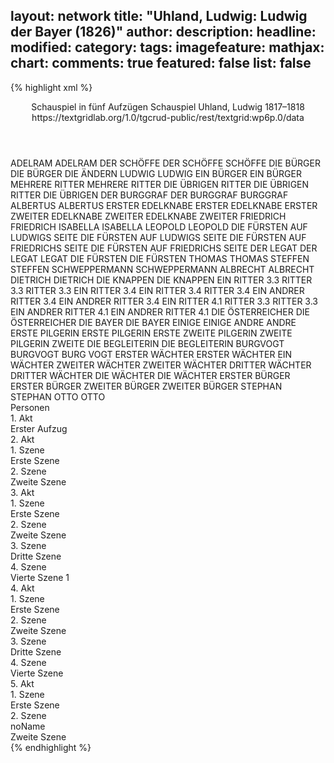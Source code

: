 layout: network
title: "Uhland, Ludwig: Ludwig der Bayer (1826)"
author:
description:
headline:
modified:
category:
tags:
imagefeature:
mathjax:
chart:
comments: true
featured: false
list: false
---
{% highlight xml %}
<?xml-model href="https://raw.githubusercontent.com/DLiNa/project/master/rules/lina.rnc"?><?xml-model href="https://raw.githubusercontent.com/DLiNa/project/master/rules/lina.sch"?>
<play xmlns="http://lina.digital">
  <header>
    <title>Ludwig der Bayer</title>
    <subtitle>Schauspiel in fünf Aufzügen</subtitle>
    <genretitle>Schauspiel</genretitle>
    <author>Uhland, Ludwig</author>
    <date type="print" when="1819"/>
    <date type="premiere" when="1826"/>
    <date type="written" when="1818">1817–1818</date>
    <source>https://textgridlab.org/1.0/tgcrud-public/rest/textgrid:wp6p.0/data</source>
  </header>
  <personae>
    <character>
      <name>ADELRAM</name>
      <alias xml:id="adelram">
        <name>ADELRAM</name>
      </alias>
    </character>
    <character>
      <name>DER SCHÖFFE</name>
      <alias xml:id="der_schöffe">
        <name>DER SCHÖFFE</name>
      </alias>
      <alias xml:id="schöffe">
        <name>SCHÖFFE</name>
      </alias>
    </character>
    <character>
      <name>DIE BÜRGER</name>
      <alias xml:id="die_bürger">
        <name>DIE BÜRGER</name>
      </alias>
      <alias xml:id="die_ändern">
        <name>DIE ÄNDERN</name>
      </alias>
    </character>
    <character>
      <name>LUDWIG</name>
      <alias xml:id="ludwig">
        <name>LUDWIG</name>
      </alias>
    </character>
    <character>
      <name>EIN BÜRGER</name>
      <alias xml:id="ein_bürger">
        <name>EIN BÜRGER</name>
      </alias>
    </character>
    <character>
      <name>MEHRERE RITTER</name>
      <alias xml:id="mehrere_ritter">
        <name>MEHRERE RITTER</name>
      </alias>
    </character>
    <character>
      <name>DIE ÜBRIGEN RITTER</name>
      <alias xml:id="die_übrigen_ritter">
        <name>DIE ÜBRIGEN RITTER</name>
      </alias>
      <alias xml:id="die_übrigen">
        <name>DIE ÜBRIGEN</name>
      </alias>
    </character>
    <character>
      <name>DER BURGGRAF</name>
      <alias xml:id="der_burggraf">
        <name>DER BURGGRAF</name>
      </alias>
      <alias xml:id="burggraf">
        <name>BURGGRAF</name>
      </alias>
    </character>
    <character>
      <name>ALBERTUS</name>
      <alias xml:id="albertus">
        <name>ALBERTUS</name>
      </alias>
    </character>
    <character>
      <name>ERSTER EDELKNABE</name>
      <alias xml:id="erster_edelknabe">
        <name>ERSTER EDELKNABE</name>
      </alias>
      <alias xml:id="erster">
        <name>ERSTER</name>
      </alias>
    </character>
    <character>
      <name>ZWEITER EDELKNABE</name>
      <alias xml:id="zweiter_edelknabe">
        <name>ZWEITER EDELKNABE</name>
      </alias>
      <alias xml:id="zweiter">
        <name>ZWEITER</name>
      </alias>
    </character>
    <character>
      <name>FRIEDRICH</name>
      <alias xml:id="friedrich">
        <name>FRIEDRICH</name>
      </alias>
    </character>
    <character>
      <name>ISABELLA</name>
      <alias xml:id="isabella">
        <name>ISABELLA</name>
      </alias>
    </character>
    <character>
      <name>LEOPOLD</name>
      <alias xml:id="leopold">
        <name>LEOPOLD</name>
      </alias>
    </character>
    <character>
      <name>DIE FÜRSTEN AUF LUDWIGS SEITE</name>
      <alias xml:id="die_fürsten_auf_ludwigs_seite">
        <name>DIE FÜRSTEN AUF LUDWIGS SEITE</name>
      </alias>
    </character>
    <character>
      <name>DIE FÜRSTEN AUF FRIEDRICHS SEITE</name>
      <alias xml:id="die_fürsten_auf_friedrichs_seite">
        <name>DIE FÜRSTEN AUF FRIEDRICHS SEITE</name>
      </alias>
    </character>
    <character>
      <name>DER LEGAT</name>
      <alias xml:id="der_legat">
        <name>DER LEGAT</name>
      </alias>
      <alias xml:id="legat">
        <name>LEGAT</name>
      </alias>
    </character>
    <character>
      <name>DIE FÜRSTEN</name>
      <alias xml:id="die_fürsten">
        <name>DIE FÜRSTEN</name>
      </alias>
    </character>
    <character>
      <name>THOMAS</name>
      <alias xml:id="thomas">
        <name>THOMAS</name>
      </alias>
    </character>
    <character>
      <name>STEFFEN</name>
      <alias xml:id="steffen">
        <name>STEFFEN</name>
      </alias>
    </character>
    <character>
      <name>SCHWEPPERMANN</name>
      <alias xml:id="schweppermann">
        <name>SCHWEPPERMANN</name>
      </alias>
    </character>
    <character>
      <name>ALBRECHT</name>
      <alias xml:id="albrecht">
        <name>ALBRECHT</name>
      </alias>
    </character>
    <character>
      <name>DIETRICH</name>
      <alias xml:id="dietrich">
        <name>DIETRICH</name>
      </alias>
    </character>
    <character>
      <name>DIE KNAPPEN</name>
      <alias xml:id="die_knappen">
        <name>DIE KNAPPEN</name>
      </alias>
    </character>
    <character>
      <name>EIN RITTER 3.3</name>
      <alias xml:id="ritter_3.3">
        <name>RITTER 3.3</name>
      </alias>
    	<alias xml:id="ein_ritter_3.3">
    		<name>RITTER 3.3</name>
    	</alias>
    </character>
    <character>
      <name>EIN RITTER 3.4</name>
      <alias xml:id="ein_ritter_3.4">
        <name>EIN RITTER 3.4</name>
      </alias>
      <alias xml:id="ritter_3.4">
        <name>RITTER 3.4</name>
      </alias>
    </character>
    <character>
      <name>EIN ANDRER RITTER 3.4</name>
      <alias xml:id="ein_andrer_ritter_3.4">
        <name>EIN ANDRER RITTER 3.4</name>
      </alias>
    </character>
  	<character>
  		<name>EIN RITTER 4.1</name>
  		<alias xml:id="ritter_4.1">
  			<name>RITTER 3.3</name>
  		</alias>
  		<alias xml:id="ein_ritter_4.1">
  			<name>RITTER 3.3</name>
  		</alias>
  	</character>
  	<character>
  		<name>EIN ANDRER RITTER 4.1</name>
  		<alias xml:id="ein_andrer_ritter_4.1">
  			<name>EIN ANDRER RITTER 4.1</name>
  		</alias>
  	</character>
    <character>
      <name>DIE ÖSTERREICHER</name>
      <alias xml:id="die_österreicher">
        <name>DIE ÖSTERREICHER</name>
      </alias>
    </character>
    <character>
      <name>DIE BAYER</name>
      <alias xml:id="die_bayer">
        <name>DIE BAYER</name>
      </alias>
    </character>
    <character>
      <name>EINIGE</name>
      <alias xml:id="einige">
        <name>EINIGE</name>
      </alias>
    </character>
    <character>
      <name>ANDRE</name>
      <alias xml:id="andre">
        <name>ANDRE</name>
      </alias>
    </character>
    <character>
      <name>ERSTE PILGERIN</name>
      <alias xml:id="erste_pilgerin">
        <name>ERSTE PILGERIN</name>
      </alias>
      <alias xml:id="erste">
        <name>ERSTE</name>
      </alias>
    </character>
    <character>
      <name>ZWEITE PILGERIN</name>
      <alias xml:id="zweite_pilgerin">
        <name>ZWEITE PILGERIN</name>
      </alias>
      <alias xml:id="zweite">
        <name>ZWEITE</name>
      </alias>
    </character>
    <character>
      <name>DIE BEGLEITERIN</name>
      <alias xml:id="die_begleiterin">
        <name>DIE BEGLEITERIN</name>
      </alias>
    </character>
    <character>
      <name>BURGVOGT</name>
      <alias xml:id="burgvogt">
        <name>BURGVOGT</name>
      </alias>
      <alias xml:id="burg_vogt">
        <name>BURG VOGT</name>
      </alias>
    </character>
    <character>
      <name>ERSTER WÄCHTER</name>
      <alias xml:id="erster_wächter">
        <name>ERSTER WÄCHTER</name>
      </alias>
      <alias xml:id="ein_wächter">
        <name>EIN WÄCHTER</name>
      </alias>
    </character>
    <character>
      <name>ZWEITER WÄCHTER</name>
      <alias xml:id="zweiter_wächter">
        <name>ZWEITER WÄCHTER</name>
      </alias>
    </character>
    <character>
      <name>DRITTER WÄCHTER</name>
      <alias xml:id="dritter_wächter">
        <name>DRITTER WÄCHTER</name>
      </alias>
    </character>
    <character>
      <name>DIE WÄCHTER</name>
      <alias xml:id="die_wächter">
        <name>DIE WÄCHTER</name>
      </alias>
    </character>
    <character>
      <name>ERSTER BÜRGER</name>
      <alias xml:id="erster_bürger">
        <name>ERSTER BÜRGER</name>
      </alias>
    </character>
    <character>
      <name>ZWEITER BÜRGER</name>
      <alias xml:id="zweiter_bürger">
        <name>ZWEITER BÜRGER</name>
      </alias>
    </character>
    <character>
      <name>STEPHAN</name>
      <alias xml:id="stephan">
        <name>STEPHAN</name>
      </alias>
    </character>
    <character>
      <name>OTTO</name>
      <alias xml:id="otto">
        <name>OTTO</name>
      </alias>
    </character>
  </personae>
  <text>
    <div>
      <head>Personen</head>
    </div>
    <div>
      <head>1. Akt</head>
      <div>
        <head>Erster Aufzug</head>
        <sp who="#adelram">
          <amount n="13" unit="speech_acts"/>
          <amount n="309" unit="words"/>
          <amount n="46" unit="lines"/>
          <amount n="1751" unit="chars"/>
        </sp>
        <sp who="#der_schöffe">
          <amount n="2" unit="speech_acts"/>
          <amount n="48" unit="words"/>
          <amount n="6" unit="lines"/>
          <amount n="244" unit="chars"/>
        </sp>
        <sp who="#schöffe">
          <amount n="6" unit="speech_acts"/>
          <amount n="149" unit="words"/>
          <amount n="22" unit="lines"/>
          <amount n="822" unit="chars"/>
        </sp>
        <sp who="#die_bürger #ein_bürger">
          <amount n="2" unit="speech_acts"/>
          <amount n="16" unit="words"/>
          <amount n="3" unit="lines"/>
          <amount n="89" unit="chars"/>
        </sp>
        <sp who="#ludwig">
          <amount n="15" unit="speech_acts"/>
          <amount n="1224" unit="words"/>
          <amount n="171" unit="lines"/>
          <amount n="6714" unit="chars"/>
        </sp>
        <sp who="#ein_bürger">
          <amount n="1" unit="speech_acts"/>
          <amount n="3" unit="words"/>
          <amount n="1" unit="lines"/>
          <amount n="12" unit="chars"/>
        </sp>
        <sp who="#mehrere_ritter">
          <amount n="1" unit="speech_acts"/>
          <amount n="2" unit="words"/>
          <amount n="1" unit="lines"/>
          <amount n="11" unit="chars"/>
        </sp>
        <sp who="#die_übrigen">
          <amount n="1" unit="speech_acts"/>
          <amount n="3" unit="words"/>
          <amount n="1" unit="lines"/>
          <amount n="16" unit="chars"/>
        </sp>
        <sp who="#die_übrigen_ritter">
          <amount n="1" unit="speech_acts"/>
          <amount n="5" unit="words"/>
          <amount n="1" unit="lines"/>
          <amount n="19" unit="chars"/>
        </sp>
        <sp who="#der_burggraf">
          <amount n="1" unit="speech_acts"/>
          <amount n="24" unit="words"/>
          <amount n="4" unit="lines"/>
          <amount n="133" unit="chars"/>
        </sp>
        <sp who="#burggraf">
          <amount n="7" unit="speech_acts"/>
          <amount n="470" unit="words"/>
          <amount n="67" unit="lines"/>
          <amount n="2616" unit="chars"/>
        </sp>
      </div>
    </div>
    <div>
      <head>2. Akt</head>
      <div>
        <head>1. Szene</head>
        <div>
          <head>Erste Szene</head>
          <sp who="#albertus">
            <amount n="7" unit="speech_acts"/>
            <amount n="491" unit="words"/>
            <amount n="71" unit="lines"/>
            <amount n="2712" unit="chars"/>
          </sp>
          <sp who="#erster_edelknabe">
            <amount n="1" unit="speech_acts"/>
            <amount n="4" unit="words"/>
            <amount n="1" unit="lines"/>
            <amount n="21" unit="chars"/>
          </sp>
          <sp who="#zweiter_edelknabe">
            <amount n="2" unit="speech_acts"/>
            <amount n="28" unit="words"/>
            <amount n="5" unit="lines"/>
            <amount n="173" unit="chars"/>
          </sp>
          <sp who="#erster">
            <amount n="4" unit="speech_acts"/>
            <amount n="48" unit="words"/>
            <amount n="8" unit="lines"/>
            <amount n="275" unit="chars"/>
          </sp>
          <sp who="#zweiter">
            <amount n="2" unit="speech_acts"/>
            <amount n="42" unit="words"/>
            <amount n="6" unit="lines"/>
            <amount n="238" unit="chars"/>
          </sp>
          <sp who="#friedrich">
            <amount n="12" unit="speech_acts"/>
            <amount n="308" unit="words"/>
            <amount n="49" unit="lines"/>
            <amount n="1708" unit="chars"/>
          </sp>
          <sp who="#erster_edelknabe #zweiter_edelknabe">
            <amount n="1" unit="speech_acts"/>
            <amount n="2" unit="words"/>
            <amount n="1" unit="lines"/>
            <amount n="11" unit="chars"/>
          </sp>
          <sp who="#isabella">
            <amount n="5" unit="speech_acts"/>
            <amount n="212" unit="words"/>
            <amount n="30" unit="lines"/>
            <amount n="1136" unit="chars"/>
          </sp>
          <sp who="#leopold">
            <amount n="8" unit="speech_acts"/>
            <amount n="380" unit="words"/>
            <amount n="55" unit="lines"/>
            <amount n="2076" unit="chars"/>
          </sp>
        </div>
      </div>
      <div>
        <head>2. Szene</head>
        <div>
          <head>Zweite Szene</head>
          <sp who="#ludwig">
            <amount n="11" unit="speech_acts"/>
            <amount n="487" unit="words"/>
            <amount n="66" unit="lines"/>
            <amount n="2596" unit="chars"/>
          </sp>
          <sp who="#friedrich">
            <amount n="9" unit="speech_acts"/>
            <amount n="233" unit="words"/>
            <amount n="31" unit="lines"/>
            <amount n="1253" unit="chars"/>
          </sp>
          <sp who="#die_fürsten_auf_ludwigs_seite">
            <amount n="1" unit="speech_acts"/>
            <amount n="7" unit="words"/>
            <amount n="1" unit="lines"/>
            <amount n="44" unit="chars"/>
          </sp>
          <sp who="#leopold">
            <amount n="1" unit="speech_acts"/>
            <amount n="42" unit="words"/>
            <amount n="5" unit="lines"/>
            <amount n="208" unit="chars"/>
          </sp>
          <sp who="#die_fürsten_auf_friedrichs_seite">
            <amount n="1" unit="speech_acts"/>
            <amount n="7" unit="words"/>
            <amount n="1" unit="lines"/>
            <amount n="41" unit="chars"/>
          </sp>
          <sp who="#der_legat">
            <amount n="1" unit="speech_acts"/>
            <amount n="99" unit="words"/>
            <amount n="15" unit="lines"/>
            <amount n="605" unit="chars"/>
          </sp>
          <sp who="#die_fürsten">
            <amount n="1" unit="speech_acts"/>
            <amount n="9" unit="words"/>
            <amount n="1" unit="lines"/>
            <amount n="41" unit="chars"/>
          </sp>
          <sp who="#legat">
            <amount n="1" unit="speech_acts"/>
            <amount n="8" unit="words"/>
            <amount n="1" unit="lines"/>
            <amount n="39" unit="chars"/>
          </sp>
        </div>
      </div>
    </div>
    <div>
      <head>3. Akt</head>
      <div>
        <head>1. Szene</head>
        <div>
          <head>Erste Szene</head>
          <sp who="#thomas">
            <amount n="17" unit="speech_acts"/>
            <amount n="439" unit="words"/>
            <amount n="66" unit="lines"/>
            <amount n="2350" unit="chars"/>
          </sp>
          <sp who="#steffen">
            <amount n="17" unit="speech_acts"/>
            <amount n="193" unit="words"/>
            <amount n="34" unit="lines"/>
            <amount n="1041" unit="chars"/>
          </sp>
          <sp who="#ludwig">
            <amount n="7" unit="speech_acts"/>
            <amount n="280" unit="words"/>
            <amount n="40" unit="lines"/>
            <amount n="1548" unit="chars"/>
          </sp>
          <sp who="#schweppermann">
            <amount n="5" unit="speech_acts"/>
            <amount n="64" unit="words"/>
            <amount n="10" unit="lines"/>
            <amount n="370" unit="chars"/>
          </sp>
          <sp who="#burggraf">
            <amount n="2" unit="speech_acts"/>
            <amount n="134" unit="words"/>
            <amount n="20" unit="lines"/>
            <amount n="749" unit="chars"/>
          </sp>
          <sp who="#albrecht">
            <amount n="3" unit="speech_acts"/>
            <amount n="24" unit="words"/>
            <amount n="6" unit="lines"/>
            <amount n="139" unit="chars"/>
          </sp>
        </div>
      </div>
      <div>
        <head>2. Szene</head>
        <div>
          <head>Zweite Szene</head>
          <sp who="#friedrich">
            <amount n="16" unit="speech_acts"/>
            <amount n="659" unit="words"/>
            <amount n="94" unit="lines"/>
            <amount n="3521" unit="chars"/>
          </sp>
          <sp who="#dietrich">
            <amount n="10" unit="speech_acts"/>
            <amount n="368" unit="words"/>
            <amount n="52" unit="lines"/>
            <amount n="1964" unit="chars"/>
          </sp>
          <sp who="#die_knappen">
            <amount n="5" unit="speech_acts"/>
            <amount n="19" unit="words"/>
            <amount n="5" unit="lines"/>
            <amount n="110" unit="chars"/>
          </sp>
        </div>
      </div>
      <div>
        <head>3. Szene</head>
        <div>
          <head>Dritte Szene</head>
          <sp who="#schweppermann">
            <amount n="7" unit="speech_acts"/>
            <amount n="448" unit="words"/>
            <amount n="60" unit="lines"/>
            <amount n="2406" unit="chars"/>
          </sp>
          <sp who="#albrecht">
            <amount n="2" unit="speech_acts"/>
            <amount n="4" unit="words"/>
            <amount n="2" unit="lines"/>
            <amount n="21" unit="chars"/>
          </sp>
          <sp who="#ein_ritter_3.3">
            <amount n="1" unit="speech_acts"/>
            <amount n="35" unit="words"/>
            <amount n="6" unit="lines"/>
            <amount n="195" unit="chars"/>
          </sp>
          <sp who="#adelram">
            <amount n="2" unit="speech_acts"/>
            <amount n="55" unit="words"/>
            <amount n="8" unit="lines"/>
            <amount n="296" unit="chars"/>
          </sp>
          <sp who="#ritter_3.3">
            <amount n="1" unit="speech_acts"/>
            <amount n="14" unit="words"/>
            <amount n="2" unit="lines"/>
            <amount n="74" unit="chars"/>
          </sp>
        </div>
      </div>
      <div>
        <head>4. Szene</head>
        <div>
          <head>Vierte Szene                                                                                                                     1</head>
          <sp who="#friedrich">
            <amount n="9" unit="speech_acts"/>
            <amount n="84" unit="words"/>
            <amount n="14" unit="lines"/>
            <amount n="503" unit="chars"/>
          </sp>
          <sp who="#albrecht">
            <amount n="4" unit="speech_acts"/>
            <amount n="33" unit="words"/>
            <amount n="5" unit="lines"/>
            <amount n="163" unit="chars"/>
          </sp>
          <sp who="#ein_ritter_4.1">
            <amount n="2" unit="speech_acts"/>
            <amount n="19" unit="words"/>
            <amount n="3" unit="lines"/>
            <amount n="124" unit="chars"/>
          </sp>
          <sp who="#ritter_4.1">
            <amount n="1" unit="speech_acts"/>
            <amount n="22" unit="words"/>
            <amount n="3" unit="lines"/>
            <amount n="104" unit="chars"/>
          </sp>
          <sp who="#ein_andrer_ritter_4.1">
            <amount n="1" unit="speech_acts"/>
            <amount n="15" unit="words"/>
            <amount n="2" unit="lines"/>
            <amount n="80" unit="chars"/>
          </sp>
          <sp who="#adelram">
            <amount n="2" unit="speech_acts"/>
            <amount n="15" unit="words"/>
            <amount n="3" unit="lines"/>
            <amount n="67" unit="chars"/>
          </sp>
          <sp who="#die_österreicher">
            <amount n="1" unit="speech_acts"/>
            <amount n="5" unit="words"/>
            <amount n="1" unit="lines"/>
            <amount n="26" unit="chars"/>
          </sp>
          <sp who="#die_bayer">
            <amount n="3" unit="speech_acts"/>
            <amount n="9" unit="words"/>
            <amount n="3" unit="lines"/>
            <amount n="47" unit="chars"/>
          </sp>
          <sp who="#der_burggraf">
            <amount n="1" unit="speech_acts"/>
            <amount n="8" unit="words"/>
            <amount n="1" unit="lines"/>
            <amount n="39" unit="chars"/>
          </sp>
          <sp who="#schweppermann">
            <amount n="4" unit="speech_acts"/>
            <amount n="64" unit="words"/>
            <amount n="10" unit="lines"/>
            <amount n="354" unit="chars"/>
          </sp>
          <sp who="#thomas">
            <amount n="1" unit="speech_acts"/>
            <amount n="24" unit="words"/>
            <amount n="4" unit="lines"/>
            <amount n="138" unit="chars"/>
          </sp>
          <sp who="#ludwig">
            <amount n="4" unit="speech_acts"/>
            <amount n="67" unit="words"/>
            <amount n="12" unit="lines"/>
            <amount n="403" unit="chars"/>
          </sp>
          <sp who="#einige">
            <amount n="1" unit="speech_acts"/>
            <amount n="1" unit="words"/>
            <amount n="1" unit="lines"/>
            <amount n="4" unit="chars"/>
          </sp>
          <sp who="#andre">
            <amount n="1" unit="speech_acts"/>
            <amount n="2" unit="words"/>
            <amount n="1" unit="lines"/>
            <amount n="10" unit="chars"/>
          </sp>
          <sp who="#burggraf">
            <amount n="1" unit="speech_acts"/>
            <amount n="5" unit="words"/>
            <amount n="1" unit="lines"/>
            <amount n="29" unit="chars"/>
          </sp>
        </div>
      </div>
    </div>
    <div>
      <head>4. Akt</head>
      <div>
        <head>1. Szene</head>
        <div>
          <head>Erste Szene</head>
          <sp who="#erste_pilgerin">
            <amount n="1" unit="speech_acts"/>
            <amount n="93" unit="words"/>
            <amount n="13" unit="lines"/>
            <amount n="500" unit="chars"/>
          </sp>
          <sp who="#zweite_pilgerin">
            <amount n="2" unit="speech_acts"/>
            <amount n="5" unit="words"/>
            <amount n="2" unit="lines"/>
            <amount n="30" unit="chars"/>
          </sp>
          <sp who="#erste">
            <amount n="1" unit="speech_acts"/>
            <amount n="53" unit="words"/>
            <amount n="8" unit="lines"/>
            <amount n="311" unit="chars"/>
          </sp>
          <sp who="#zweite">
            <amount n="1" unit="speech_acts"/>
            <amount n="2" unit="words"/>
            <amount n="1" unit="lines"/>
            <amount n="14" unit="chars"/>
          </sp>
          <sp who="#leopold">
            <amount n="9" unit="speech_acts"/>
            <amount n="464" unit="words"/>
            <amount n="64" unit="lines"/>
            <amount n="2519" unit="chars"/>
          </sp>
          <sp who="#isabella">
            <amount n="5" unit="speech_acts"/>
            <amount n="367" unit="words"/>
            <amount n="52" unit="lines"/>
            <amount n="1993" unit="chars"/>
          </sp>
          <sp who="#die_begleiterin">
            <amount n="2" unit="speech_acts"/>
            <amount n="4" unit="words"/>
            <amount n="2" unit="lines"/>
            <amount n="26" unit="chars"/>
          </sp>
          <sp who="#albertus">
            <amount n="2" unit="speech_acts"/>
            <amount n="35" unit="words"/>
            <amount n="6" unit="lines"/>
            <amount n="205" unit="chars"/>
          </sp>
        </div>
      </div>
      <div>
        <head>2. Szene</head>
        <div>
          <head>Zweite Szene</head>
          <sp who="#ludwig">
            <amount n="7" unit="speech_acts"/>
            <amount n="391" unit="words"/>
            <amount n="54" unit="lines"/>
            <amount n="2065" unit="chars"/>
          </sp>
          <sp who="#burggraf">
            <amount n="3" unit="speech_acts"/>
            <amount n="252" unit="words"/>
            <amount n="35" unit="lines"/>
            <amount n="1416" unit="chars"/>
          </sp>
          <sp who="#albrecht">
            <amount n="3" unit="speech_acts"/>
            <amount n="353" unit="words"/>
            <amount n="46" unit="lines"/>
            <amount n="1829" unit="chars"/>
          </sp>
        </div>
      </div>
      <div>
        <head>3. Szene</head>
        <div>
          <head>Dritte Szene</head>
          <sp who="#burgvogt">
            <amount n="9" unit="speech_acts"/>
            <amount n="122" unit="words"/>
            <amount n="19" unit="lines"/>
            <amount n="683" unit="chars"/>
          </sp>
          <sp who="#erster_wächter">
            <amount n="2" unit="speech_acts"/>
            <amount n="13" unit="words"/>
            <amount n="2" unit="lines"/>
            <amount n="66" unit="chars"/>
          </sp>
          <sp who="#zweiter_wächter">
            <amount n="1" unit="speech_acts"/>
            <amount n="4" unit="words"/>
            <amount n="1" unit="lines"/>
            <amount n="21" unit="chars"/>
          </sp>
          <sp who="#dritter_wächter">
            <amount n="1" unit="speech_acts"/>
            <amount n="6" unit="words"/>
            <amount n="1" unit="lines"/>
            <amount n="29" unit="chars"/>
          </sp>
          <sp who="#friedrich">
            <amount n="13" unit="speech_acts"/>
            <amount n="260" unit="words"/>
            <amount n="41" unit="lines"/>
            <amount n="1370" unit="chars"/>
          </sp>
          <sp who="#albertus">
            <amount n="8" unit="speech_acts"/>
            <amount n="217" unit="words"/>
            <amount n="31" unit="lines"/>
            <amount n="1139" unit="chars"/>
          </sp>
          <sp who="#die_wächter #erster_wächter #zweiter_wächter #dritter_wächter">
            <amount n="3" unit="speech_acts"/>
            <amount n="12" unit="words"/>
            <amount n="4" unit="lines"/>
            <amount n="70" unit="chars"/>
          </sp>
          <sp who="#albrecht">
            <amount n="6" unit="speech_acts"/>
            <amount n="64" unit="words"/>
            <amount n="10" unit="lines"/>
            <amount n="334" unit="chars"/>
          </sp>
          <sp who="#ein_wächter">
            <amount n="2" unit="speech_acts"/>
            <amount n="7" unit="words"/>
            <amount n="2" unit="lines"/>
            <amount n="49" unit="chars"/>
          </sp>
          <sp who="#burg_vogt">
            <amount n="1" unit="speech_acts"/>
            <amount n="58" unit="words"/>
            <amount n="8" unit="lines"/>
            <amount n="311" unit="chars"/>
          </sp>
        </div>
      </div>
      <div>
        <head>4. Szene</head>
        <div>
          <head>Vierte Szene</head>
          <sp who="#burggraf">
            <amount n="1" unit="speech_acts"/>
            <amount n="21" unit="words"/>
            <amount n="3" unit="lines"/>
            <amount n="116" unit="chars"/>
          </sp>
          <sp who="#ludwig">
            <amount n="10" unit="speech_acts"/>
            <amount n="577" unit="words"/>
            <amount n="84" unit="lines"/>
            <amount n="3087" unit="chars"/>
          </sp>
          <sp who="#friedrich">
            <amount n="9" unit="speech_acts"/>
            <amount n="244" unit="words"/>
            <amount n="36" unit="lines"/>
            <amount n="1316" unit="chars"/>
          </sp>
        </div>
      </div>
    </div>
    <div>
      <head>5. Akt</head>
      <div>
        <head>1. Szene</head>
        <div>
          <head>Erste Szene</head>
          <sp who="#isabella">
            <amount n="9" unit="speech_acts"/>
            <amount n="347" unit="words"/>
            <amount n="49" unit="lines"/>
            <amount n="1858" unit="chars"/>
          </sp>
          <sp who="#friedrich">
            <amount n="18" unit="speech_acts"/>
            <amount n="663" unit="words"/>
            <amount n="96" unit="lines"/>
            <amount n="3632" unit="chars"/>
          </sp>
          <sp who="#leopold">
            <amount n="8" unit="speech_acts"/>
            <amount n="520" unit="words"/>
            <amount n="71" unit="lines"/>
            <amount n="2807" unit="chars"/>
          </sp>
          <sp who="#legat">
            <amount n="4" unit="speech_acts"/>
            <amount n="240" unit="words"/>
            <amount n="36" unit="lines"/>
            <amount n="1429" unit="chars"/>
          </sp>
        </div>
      </div>
      <div>
        <head>2. Szene</head>
        <div>
          <head>noName</head>
          <div>
            <head>Zweite Szene</head>
            <sp who="#ludwig">
              <amount n="10" unit="speech_acts"/>
              <amount n="876" unit="words"/>
              <amount n="121" unit="lines"/>
              <amount n="4698" unit="chars"/>
            </sp>
            <sp who="#erster_bürger">
              <amount n="1" unit="speech_acts"/>
              <amount n="79" unit="words"/>
              <amount n="12" unit="lines"/>
              <amount n="445" unit="chars"/>
            </sp>
            <sp who="#zweiter_bürger">
              <amount n="1" unit="speech_acts"/>
              <amount n="15" unit="words"/>
              <amount n="3" unit="lines"/>
              <amount n="94" unit="chars"/>
            </sp>
            <sp who="#erster_bürger">
              <amount n="3" unit="speech_acts"/>
              <amount n="78" unit="words"/>
              <amount n="12" unit="lines"/>
              <amount n="416" unit="chars"/>
            </sp>
            <sp who="#zweiter_bürger">
              <amount n="2" unit="speech_acts"/>
              <amount n="19" unit="words"/>
              <amount n="4" unit="lines"/>
              <amount n="92" unit="chars"/>
            </sp>
            <sp who="#die_ändern">
              <amount n="1" unit="speech_acts"/>
              <amount n="7" unit="words"/>
              <amount n="1" unit="lines"/>
              <amount n="38" unit="chars"/>
            </sp>
            <sp who="#die_bürger #erster_bürger #zweiter_bürger">
              <amount n="1" unit="speech_acts"/>
              <amount n="3" unit="words"/>
              <amount n="1" unit="lines"/>
              <amount n="17" unit="chars"/>
            </sp>
            <sp who="#albrecht">
              <amount n="2" unit="speech_acts"/>
              <amount n="46" unit="words"/>
              <amount n="6" unit="lines"/>
              <amount n="233" unit="chars"/>
            </sp>
            <sp who="#stephan">
              <amount n="1" unit="speech_acts"/>
              <amount n="21" unit="words"/>
              <amount n="3" unit="lines"/>
              <amount n="108" unit="chars"/>
            </sp>
            <sp who="#otto">
              <amount n="1" unit="speech_acts"/>
              <amount n="9" unit="words"/>
              <amount n="1" unit="lines"/>
              <amount n="45" unit="chars"/>
            </sp>
            <sp who="#albrecht #stephan #otto">
              <amount n="1" unit="speech_acts"/>
              <amount n="3" unit="words"/>
              <amount n="1" unit="lines"/>
              <amount n="12" unit="chars"/>
            </sp>
            <sp who="#friedrich">
              <amount n="6" unit="speech_acts"/>
              <amount n="221" unit="words"/>
              <amount n="34" unit="lines"/>
              <amount n="1221" unit="chars"/>
            </sp>
          </div>
        </div>
      </div>
    </div>
  </text>
</play>
{% endhighlight %}